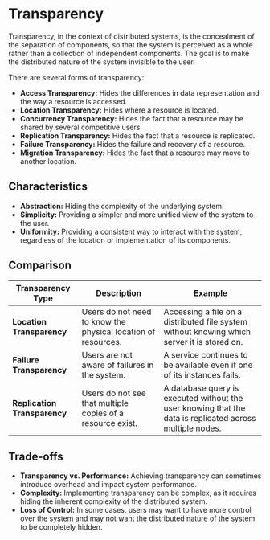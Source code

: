 # Transparency



Transparency, in the context of distributed systems, is the concealment of the separation of components, so that the system is perceived as a whole rather than a collection of independent components. The goal is to make the distributed nature of the system invisible to the user.

There are several forms of transparency:

*   **Access Transparency:** Hides the differences in data representation and the way a resource is accessed.
*   **Location Transparency:** Hides where a resource is located.
*   **Concurrency Transparency:** Hides the fact that a resource may be shared by several competitive users.
*   **Replication Transparency:** Hides the fact that a resource is replicated.
*   **Failure Transparency:** Hides the failure and recovery of a resource.
*   **Migration Transparency:** Hides the fact that a resource may move to another location.

## Characteristics

-   **Abstraction:** Hiding the complexity of the underlying system.
-   **Simplicity:** Providing a simpler and more unified view of the system to the user.
-   **Uniformity:** Providing a consistent way to interact with the system, regardless of the location or implementation of its components.

## Comparison

| Transparency Type      | Description                                          | Example                                            |
| ---------------------- | ---------------------------------------------------- | -------------------------------------------------- |
| **Location Transparency** | Users do not need to know the physical location of resources. | Accessing a file on a distributed file system without knowing which server it is stored on. |
| **Failure Transparency**  | Users are not aware of failures in the system.       | A service continues to be available even if one of its instances fails. |
| **Replication Transparency** | Users do not see that multiple copies of a resource exist. | A database query is executed without the user knowing that the data is replicated across multiple nodes. |

## Trade-offs

*   **Transparency vs. Performance:** Achieving transparency can sometimes introduce overhead and impact system performance.
*   **Complexity:** Implementing transparency can be complex, as it requires hiding the inherent complexity of the distributed system.
*   **Loss of Control:** In some cases, users may want to have more control over the system and may not want the distributed nature of the system to be completely hidden.
